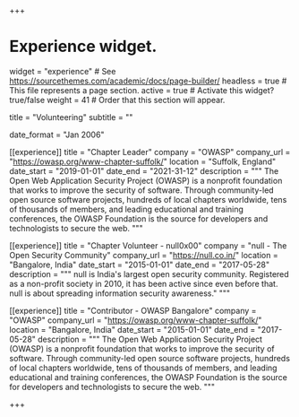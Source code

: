 +++
# Experience widget.
widget = "experience"  # See https://sourcethemes.com/academic/docs/page-builder/
headless = true  # This file represents a page section.
active = true  # Activate this widget? true/false
weight = 41  # Order that this section will appear.

title = "Volunteering"
subtitle = ""

date_format = "Jan 2006"


[[experience]]
  title = "Chapter Leader"
  company = "OWASP"
  company_url = "https://owasp.org/www-chapter-suffolk/"
  location = "Suffolk, England"
  date_start = "2019-01-01"
  date_end = "2021-31-12"
  description = """
The Open Web Application Security Project (OWASP) is a nonprofit foundation that works to improve the security of software. Through community-led open source software projects, hundreds of local chapters worldwide, tens of thousands of members, and leading educational and training conferences, the OWASP Foundation is the source for developers and technologists to secure the web.
  """

[[experience]]
  title = "Chapter Volunteer - null0x00"
  company = "null - The Open Security Community"
  company_url = "https://null.co.in/"
  location = "Bangalore, India"
  date_start = "2015-01-01"
  date_end = "2017-05-28"
  description = """ null is India's largest open security community. Registered as a non-profit society in 2010, it has been active since even before that. null is about spreading information security awareness."
  """

[[experience]]
  title = "Contributor - OWASP Bangalore"
  company = "OWASP"
  company_url = "https://owasp.org/www-chapter-suffolk/"
  location = "Bangalore, India"
  date_start = "2015-01-01"
  date_end = "2017-05-28"
  description = """
The Open Web Application Security Project (OWASP) is a nonprofit foundation that works to improve the security of software. Through community-led open source software projects, hundreds of local chapters worldwide, tens of thousands of members, and leading educational and training conferences, the OWASP Foundation is the source for developers and technologists to secure the web.
  """


+++
